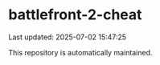 # battlefront-2-cheat

Last updated: 2025-07-02 15:47:25

This repository is automatically maintained.
